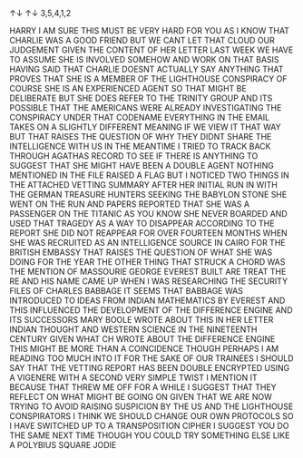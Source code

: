 ↑↓	↑↓
3,5,4,1,2	

HARRY I AM SURE THIS MUST BE VERY HARD FOR YOU AS I KNOW THAT CHARLIE WAS A GOOD FRIEND BUT WE CANT LET THAT CLOUD OUR JUDGEMENT GIVEN THE CONTENT OF HER LETTER LAST WEEK WE HAVE TO ASSUME SHE IS INVOLVED SOMEHOW AND WORK ON THAT 
BASIS HAVING SAID THAT CHARLIE DOESNT ACTUALLY SAY ANYTHING THAT PROVES THAT SHE IS A MEMBER OF THE LIGHTHOUSE CONSPIRACY OF COURSE SHE IS AN EXPERIENCED AGENT SO THAT MIGHT BE DELIBERATE BUT SHE DOES REFER TO THE TRINITY GROUP AND ITS
POSSIBLE THAT THE AMERICANS WERE ALREADY INVESTIGATING THE CONSPIRACY UNDER THAT CODENAME EVERYTHING IN THE EMAIL TAKES ON A SLIGHTLY DIFFERENT MEANING IF WE VIEW IT THAT WAY BUT THAT RAISES THE QUESTION OF WHY THEY DIDNT SHARE THE 
INTELLIGENCE WITH US IN THE MEANTIME I TRIED TO TRACK BACK THROUGH AGATHAS RECORD TO SEE IF THERE IS ANYTHING TO SUGGEST THAT SHE MIGHT HAVE BEEN A DOUBLE AGENT NOTHING MENTIONED IN THE FILE RAISED A FLAG BUT I NOTICED TWO THINGS IN THE 
ATTACHED VETTING SUMMARY AFTER HER INITIAL RUN IN WITH THE GERMAN TREASURE HUNTERS SEEKING THE BABYLON STONE SHE WENT ON THE RUN AND PAPERS REPORTED THAT SHE WAS A PASSENGER ON THE TITANIC AS YOU KNOW SHE NEVER BOARDED AND USED THAT 
TRAGEDY AS A WAY TO DISAPPEAR ACCORDING TO THE REPORT SHE DID NOT REAPPEAR FOR OVER FOURTEEN MONTHS WHEN SHE WAS RECRUITED AS AN INTELLIGENCE SOURCE IN CAIRO FOR THE BRITISH EMBASSY THAT RAISES THE QUESTION OF WHAT SHE WAS DOING FOR THE 
YEAR THE OTHER THING THAT STRUCK A CHORD WAS THE MENTION OF MASSOURIE GEORGE EVEREST BUILT ARE TREAT THE RE AND HIS NAME CAME UP WHEN I WAS RESEARCHING THE SECURITY FILES OF CHARLES BABBAGE IT SEEMS THAT BABBAGE WAS INTRODUCED TO IDEAS 
FROM INDIAN MATHEMATICS BY EVEREST AND THIS INFLUENCED THE DEVELOPMENT OF THE DIFFERENCE ENGINE AND ITS SUCCESSORS MARY BOOLE WROTE ABOUT THIS IN HER LETTER INDIAN THOUGHT AND WESTERN SCIENCE IN THE NINETEENTH CENTURY GIVEN WHAT CH 
WROTE ABOUT THE DIFFERENCE ENGINE THIS MIGHT BE MORE THAN A COINCIDENCE THOUGH PERHAPS I AM READING TOO MUCH INTO IT FOR THE SAKE OF OUR TRAINEES I SHOULD SAY THAT THE VETTING REPORT HAS BEEN DOUBLE ENCRYPTED USING A VIGENERE WITH A 
SECOND VERY SIMPLE TWIST I MENTION IT BECAUSE THAT THREW ME OFF FOR A WHILE I SUGGEST THAT THEY REFLECT ON WHAT MIGHT BE GOING ON GIVEN THAT WE ARE NOW TRYING TO AVOID RAISING SUSPICION BY THE US AND THE LIGHTHOUSE CONSPIRATORS I THINK 
WE SHOULD CHANGE OUR OWN PROTOCOLS SO I HAVE SWITCHED UP TO A TRANSPOSITION CIPHER I SUGGEST YOU DO THE SAME NEXT TIME THOUGH YOU COULD TRY SOMETHING ELSE LIKE A POLYBIUS SQUARE JODIE 

